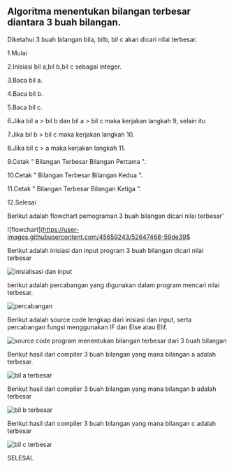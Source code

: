 
Algoritma menentukan bilangan terbesar diantara 3 buah bilangan.
----------------------------------------------------------------

Diketahui 3 buah bilangan bila, bilb, bil c akan dicari nilai terbesar.

1.Mulai

2.Inisiasi bil a,bil b,bil c sebagai integer.

3.Baca bil a.

4.Baca bil b.

5.Baca bil c.

6.Jika bil a > bil b dan bil a > bil c maka kerjakan langkah 9, selain itu

7.Jika bil b > bil c maka kerjakan langkah 10.

8.Jika bil c > a maka kerjakan langkah 11.

9.Cetak " Bilangan Terbesar Bilangan Pertama ".

10.Cetak " Bilangan Terbesar Bilangan Kedua ".

11.Cetak " Bilangan Terbesar Bilangan Ketiga ".

12.Selesai


Berikut adalah flowchart pemograman  3 buah bilangan dicari nilai 
terbesar'

![flowchart](https://user-images.githubusercontent.com/45659243/52647468-59de39$

Berikut adalah inisiasi dan input program 3 buah bilangan dicari nilai 
terbesar



![inisialisasi dan 
input](https://user-images.githubusercontent.com/45659243/52647315-0f5cbd00-2f17-11e9-9d50-be9cc56f0ab0.png)

berikut adalah percabangan yang digunakan dalam program mencari nilai 
terbesar.

![percabangan](https://user-images.githubusercontent.com/45659243/52647325-197ebb80-2f17-11e9-8aaf-a4e8f99f52f9.png)

Berikut adalah source code lengkap dari inisiasi dan input, serta 
percabangan fungsi menggunakan IF dan Else atau Elif.

![source code program menentukan bilangan terbesar dari 3 buah 
bilangan](https://user-images.githubusercontent.com/45659243/52647343-213e6000-2f17-11e9-8e71-0d729b4f1f71.png)

Berikut hasil dari compiler 3 buah bilangan yang mana bilangan a adalah 
terbesar.

![bil a 
terbesar](https://user-images.githubusercontent.com/45659243/52647359-269baa80-2f17-11e9-9a63-d5bb955c0de3.png)

Berikut hasil dari compiler 3 buah bilangan yang mana bilangan b adalah 
terbesar 

![bil b 
terbesar](https://user-images.githubusercontent.com/45659243/52647412-3d420180-2f17-11e9-9e2c-3a7454dcb625.png)

Berikut hasil dari compiler 3 buah bilangan yang mana bilangan c adalah 
terbesar 

![bil c 
terbesar](https://user-images.githubusercontent.com/45659243/52647421-4206b580-2f17-11e9-9dd5-50190cb2938e.png)


SELESAI.

